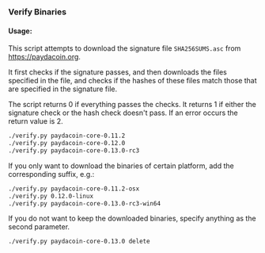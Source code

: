 ### Verify Binaries

#### Usage:

This script attempts to download the signature file `SHA256SUMS.asc` from https://paydacoin.org.

It first checks if the signature passes, and then downloads the files specified in the file, and checks if the hashes of these files match those that are specified in the signature file.

The script returns 0 if everything passes the checks. It returns 1 if either the signature check or the hash check doesn't pass. If an error occurs the return value is 2.


```sh
./verify.py paydacoin-core-0.11.2
./verify.py paydacoin-core-0.12.0
./verify.py paydacoin-core-0.13.0-rc3
```

If you only want to download the binaries of certain platform, add the corresponding suffix, e.g.:

```sh
./verify.py paydacoin-core-0.11.2-osx
./verify.py 0.12.0-linux
./verify.py paydacoin-core-0.13.0-rc3-win64
```

If you do not want to keep the downloaded binaries, specify anything as the second parameter.

```sh
./verify.py paydacoin-core-0.13.0 delete
```
